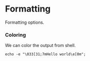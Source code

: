 # Formatting

Formatting options. 

### Coloring

We can color the output from shell. 

```
echo -e "\033[31;7mHello world\e[0m";
```



